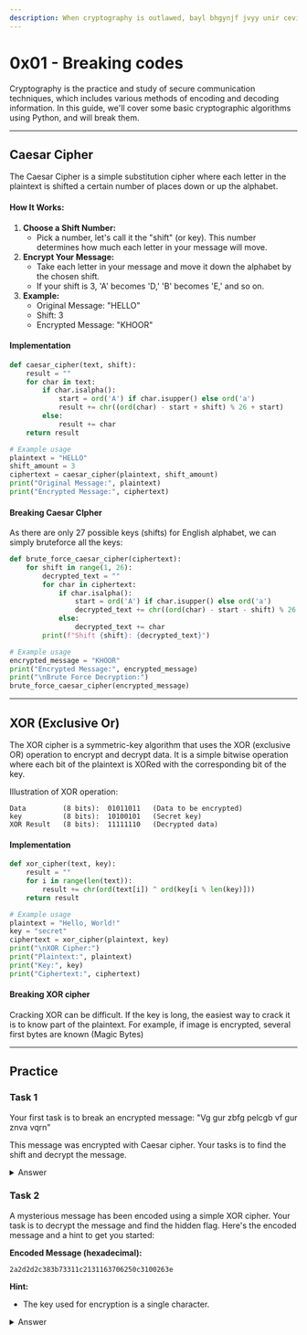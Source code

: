 ```yaml
---
description: When cryptography is outlawed, bayl bhgynjf jvyy unir cevinpl.
---
```


# 0x01 - Breaking codes

Cryptography is the practice and study of secure communication techniques, which includes various methods of encoding and decoding information. In this guide, we'll cover some basic cryptographic algorithms using Python, and will break them.

***

## Caesar Cipher

The Caesar Cipher is a simple substitution cipher where each letter in the plaintext is shifted a certain number of places down or up the alphabet.

#### How It Works:

1. **Choose a Shift Number:**
   * Pick a number, let's call it the "shift" (or key). This number determines how much each letter in your message will move.
2. **Encrypt Your Message:**
   * Take each letter in your message and move it down the alphabet by the chosen shift.
   * If your shift is 3, 'A' becomes 'D,' 'B' becomes 'E,' and so on.
3. **Example:**
   * Original Message: "HELLO"
   * Shift: 3
   * Encrypted Message: "KHOOR"

#### Implementation

```python
def caesar_cipher(text, shift):
    result = ""
    for char in text:
        if char.isalpha():
            start = ord('A') if char.isupper() else ord('a')
            result += chr((ord(char) - start + shift) % 26 + start)
        else:
            result += char
    return result

# Example usage
plaintext = "HELLO"
shift_amount = 3
ciphertext = caesar_cipher(plaintext, shift_amount)
print("Original Message:", plaintext)
print("Encrypted Message:", ciphertext)
```

#### Breaking Caesar CIpher

As there are only 27 possible keys (shifts) for English alphabet, we can simply bruteforce all the keys:

```python
def brute_force_caesar_cipher(ciphertext):
    for shift in range(1, 26):
        decrypted_text = ""
        for char in ciphertext:
            if char.isalpha():
                start = ord('A') if char.isupper() else ord('a')
                decrypted_text += chr((ord(char) - start - shift) % 26 + start)
            else:
                decrypted_text += char
        print(f"Shift {shift}: {decrypted_text}")

# Example usage
encrypted_message = "KHOOR"
print("Encrypted Message:", encrypted_message)
print("\nBrute Force Decryption:")
brute_force_caesar_cipher(encrypted_message)
```

***

## XOR (Exclusive Or)

The XOR cipher is a symmetric-key algorithm that uses the XOR (exclusive OR) operation to encrypt and decrypt data. It is a simple bitwise operation where each bit of the plaintext is XORed with the corresponding bit of the key.

Illustration of XOR operation:

```
Data         (8 bits):  01011011   (Data to be encrypted)
key          (8 bits):  10100101   (Secret key)
XOR Result   (8 bits):  11111110   (Decrypted data)
```

#### Implementation

```python
def xor_cipher(text, key):
    result = ""
    for i in range(len(text)):
        result += chr(ord(text[i]) ^ ord(key[i % len(key)]))
    return result

# Example usage
plaintext = "Hello, World!"
key = "secret"
ciphertext = xor_cipher(plaintext, key)
print("\nXOR Cipher:")
print("Plaintext:", plaintext)
print("Key:", key)
print("Ciphertext:", ciphertext)
```

#### Breaking XOR cipher

Cracking XOR can be difficult. If the key is long, the easiest way to crack it is to know part of the plaintext. For example, if image is encrypted, several first bytes are known (Magic Bytes)

***

## Practice

### Task 1

Your first task is to break an encrypted message: "Vg gur zbfg pelcgb vf gur znva vqrn"

This message was encrypted with Caesar cipher. Your tasks is to find the shift and decrypt the message.

<details>

<summary>Answer</summary>

The answer is "**It the most crypto is the main idea**". \
Shift is equal to 13

You could use Python code from above to bruteforce the shift or use online tool like [CyberChef](https://gchq.github.io/CyberChef/#recipe=ROT13\(true,true,false,13\)\&input=SXQgdGhlIG1vc3QgY3J5cHRvIGlzIHRoZSBtYWluIGlkZWE)

</details>

### Task 2

A mysterious message has been encoded using a simple XOR cipher. Your task is to decrypt the message and find the hidden flag. Here's the encoded message and a hint to get you started:

**Encoded Message (hexadecimal):**

```
2a2d2d2c383b73311c2131163706250c3100263e
```

**Hint:**

* The key used for encryption is a single character.

<details>

<summary>Answer</summary>

The answer is "**inno{x0r\_brUtEfOrCe}**"

</details>
